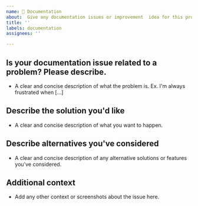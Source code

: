 ```yaml
---
name: 📗 Documentation
about:  Give any documentation issues or improvement  idea for this project
title: ''
labels: documentation
assignees: ''

---
```


**Is your documentation issue related to a problem? Please describe.**
----
- A clear and concise description of what the problem is. Ex. I'm always frustrated when [...]

**Describe the solution you'd like**
----
- A clear and concise description of what you want to happen.

**Describe alternatives you've considered**
----
- A clear and concise description of any alternative solutions or features you've considered.

**Additional context**
----
- Add any other context or screenshots about the issue here.